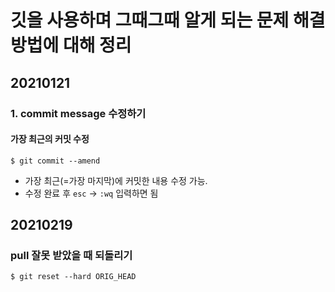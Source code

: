 # 깃을 사용하며 그때그때 알게 되는 문제 해결방법에 대해 정리
## 20210121
### 1. commit message 수정하기
#### 가장 최근의 커밋 수정
```text
$ git commit --amend
```
- 가장 최근(=가장 마지막)에 커밋한 내용 수정 가능.
- 수정 완료 후 `esc` -> `:wq` 입력하면 됨 

## 20210219
### pull 잘못 받았을 때 되돌리기
```text
$ git reset --hard ORIG_HEAD
```